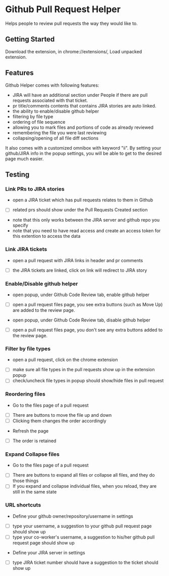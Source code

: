 # Github Pull Request Helper

Helps people to review pull requests the way they would like to.

## Getting Started

Download the extension, in chrome://extensions/, Load unpacked extension.

## Features

Github Helper comes with following features:

- JIRA will have an additional section under People if there are pull requests associated with that ticket.
- pr title/comments contents that contains JIRA stories are auto linked.
- the ability to enable/disable github helper
- filtering by file type
- ordering of file sequence
- allowing you to mark files and portions of code as already reviewed
- remembering the file you were last reviewing
- collapsing/opening of all file diff sections

It also comes with a customized omnibox with keyword "ii". By setting your github/JIRA info in the popup settings,
you will be able to get to the desired page much easier.

## Testing

### Link PRs to JIRA stories
* open a JIRA ticket which has pull requests relates to them in Github
* [ ] related prs should show under the Pull Requests Created section
* note that this only works between the JIRA server and github repo you specify
* note that you need to have read access and create an access token for this extention to access the data

### Link JIRA tickets
* open a pull request with JIRA links in header and pr comments
* [ ] the JIRA tickets are linked, click on link will redirect to JIRA story

### Enable/Disable github helper
* open popup, under Github Code Review tab, enable github helper
* [ ] open a pull request files page, you see extra buttons (such as Move Up) are added to the review page.
* open popup, under Github Code Review tab, disable github helper
* [ ] open a pull request files page, you don't see any extra buttons added to the review page.

### Filter by file types

* open a pull request, click on the chrome extension
* [ ] make sure all file types in the pull requests show up in the extension popup
* [ ] check/uncheck file types in popup should show/hide files in pull request

### Reordering files

* Go to the files page of a pull request
* [ ] There are buttons to move the file up and down
* [ ] Clicking them changes the order accordingly
* Refresh the page
* [ ] The order is retained

### Expand Collapse files

* Go to the files page of a pull request
* [ ] There are buttons to expand all files or collapse all files, and they do those things
* [ ] If you expand and collapse individual files, when you reload, they are still in the same state

### URL shortcuts

* Define your github owner/repository/username in settings
* [ ] type your username, a suggestion to your github pull request page should show up
* [ ] type your co-worker's username, a suggestion to his/her github pull request page should show up
* Define your JIRA server in settings
* [ ] type JIRA ticket number should have a suggestion to the ticket should show up
